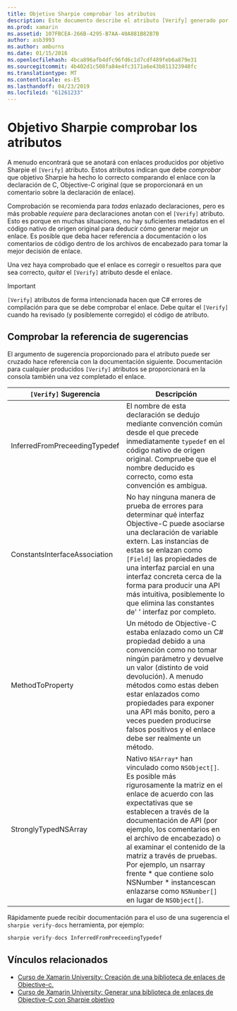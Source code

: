 ```yaml
---
title: Objetivo Sharpie comprobar los atributos
description: Este documento describe el atributo [Verify] generado por objetivo Sharpie. El atributo [Verify] se resalta para desarrolladores donde deben comprobar manualmente los resultados del objetivo Sharpie.
ms.prod: xamarin
ms.assetid: 107FBCEA-266B-4295-B7AA-40A881B82B7B
author: asb3993
ms.author: amburns
ms.date: 01/15/2016
ms.openlocfilehash: 4bca896afb4dfc96fd6c1d7cdf489feb6a879e31
ms.sourcegitcommit: 4b402d1c508fa84e4fc3171a6e43b811323948fc
ms.translationtype: MT
ms.contentlocale: es-ES
ms.lasthandoff: 04/23/2019
ms.locfileid: "61261233"
---
```

# <a name="objective-sharpie-verify-attributes"></a>Objetivo Sharpie comprobar los atributos

A menudo encontrará que se anotará con enlaces producidos por objetivo Sharpie el `[Verify]` atributo. Estos atributos indican que debe _comprobar_ que objetivo Sharpie ha hecho lo correcto comparando el enlace con la declaración de C, Objective-C original (que se proporcionará en un comentario sobre la declaración de enlace).

Comprobación se recomienda para _todas_ enlazado declaraciones, pero es más probable _requiere_ para declaraciones anotan con el `[Verify]` atributo. Esto es porque en muchas situaciones, no hay suficientes metadatos en el código nativo de origen original para deducir cómo generar mejor un enlace. Es posible que deba hacer referencia a documentación o los comentarios de código dentro de los archivos de encabezado para tomar la mejor decisión de enlace.

Una vez haya comprobado que el enlace es corregir o resueltos para que sea correcto, _quitar_ el `[Verify]` atributo desde el enlace.

> [!IMPORTANT]
> `[Verify]` atributos de forma intencionada hacen que C# errores de compilación para que se debe comprobar el enlace. Debe quitar el `[Verify]` cuando ha revisado (y posiblemente corregido) el código de atributo.

## <a name="verify-hints-reference"></a>Comprobar la referencia de sugerencias

El argumento de sugerencia proporcionado para el atributo puede ser cruzado hace referencia con la documentación siguiente. Documentación para cualquier producidos `[Verify]` atributos se proporcionará en la consola también una vez completado el enlace.

|`[Verify]` Sugerencia|Descripción|
|---|---|
|InferredFromPreceedingTypedef|El nombre de esta declaración se dedujo mediante convención común desde el que precede inmediatamente `typedef` en el código nativo de origen original. Compruebe que el nombre deducido es correcto, como esta convención es ambigua.|
|ConstantsInterfaceAssociation|No hay ninguna manera de prueba de errores para determinar qué interfaz Objective-C puede asociarse una declaración de variable extern. Las instancias de estas se enlazan como `[Field]` las propiedades de una interfaz parcial en una interfaz concreta cerca de la forma para producir una API más intuitiva, posiblemente lo que elimina las constantes de' ' interfaz por completo.|
|MethodToProperty|Un método de Objective-C estaba enlazado como un C# propiedad debido a una convención como no tomar ningún parámetro y devuelve un valor (distinto de void devolución). A menudo métodos como estas deben estar enlazados como propiedades para exponer una API más bonito, pero a veces pueden producirse falsos positivos y el enlace debe ser realmente un método.|
|StronglyTypedNSArray|Nativo `NSArray*` han vinculado como `NSObject[]`. Es posible más rigurosamente la matriz en el enlace de acuerdo con las expectativas que se establecen a través de la documentación de API (por ejemplo, los comentarios en el archivo de encabezado) o al examinar el contenido de la matriz a través de pruebas. Por ejemplo, un nsarray frente * que contiene solo NSNumber * instancescan enlazarse como `NSNumber[]` en lugar de `NSObject[]`.|

Rápidamente puede recibir documentación para el uso de una sugerencia el `sharpie verify-docs` herramienta, por ejemplo:

```csharp
sharpie verify-docs InferredFromPreceedingTypedef
```

## <a name="related-links"></a>Vínculos relacionados

- [Curso de Xamarin University: Creación de una biblioteca de enlaces de Objective-c.](https://university.xamarin.com/classes/track/all#building-an-objective-c-bindings-library)
- [Curso de Xamarin University: Generar una biblioteca de enlaces de Objective-C con Sharpie objetivo](https://university.xamarin.com/classes/track/all#build-an-objective-c-bindings-library-with-objective-sharpie)
